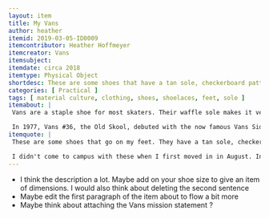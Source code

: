 ```yaml
---
layout: item
title: My Vans 
author: heather
itemid: 2019-03-05-ID0009
itemcontributor: Heather Hoffmeyer
itemcreator: Vans
itemsubject: 
itemdate: circa 2018
itemtype: Physical Object
shortdesc: These are some shoes that have a tan sole, checkerboard pattern, black toe area, white laces, a white mid-sole, and they are a size 8 in women's.
categories: [ Practical ]
tags: [ material culture, clothing, shoes, shoelaces, feet, sole ]
itemabout: |
 Vans are a staple shoe for most skaters. Their waffle sole makes it very useful when gripping the board. I brought these shoes to campus because they gripped my razor scooter well, which I use to go to classes when the weather is nice.

 In 1977, Vans #36, the Old Skool, debuted with the now famous Vans Sidestripe. The Old Skool is Vans' first skate shoe that incorporated leather panels for increased durability. What first started as a random doodle by Paul Van Doren, originally referred to as the "jazz stripe," has become the unmistakable hallmark of the Vans brand. Over time, skaters adopted Vans as their favorite shoe in California due to their durability and usefulness in skating.
itemquote: |
 These are some shoes that go on my feet. They have a tan sole, checkerboard pattern, black toe area, white laces, and a white mid-sole.

 I didn't come to campus with these when I first moved in in August. Instead, I bought them over Labor Day weekend because I needed some shoes that didn't wear down so fast on my razor scooter. They've now become incorporated into my wardrobe and even changed how I dressed. They are now used more for fashion rather than their function.
---
```

- I think the description a lot. Maybe add on your shoe size to give an item of dimensions. I would also think about deleting the second sentence
- Maybe edit the first paragraph of the item about to flow a bit more
- Maybe think about attaching the Vans mission statement ?
